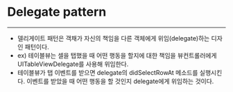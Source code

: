 # Delegate pattern

---

- 델리게이트 패턴은 객채가 자신의 책임을 다른 객체에게 위임(delegate)하는 디자인 패턴이다.
- ex) 테이블뷰는 셀을 탭했을 때 어떤 행동을 할지에 대한 책임을 뷰컨트롤러에게 UITableViewDelegate를 사용해 위임한다.
- 테이블뷰가 탭 이벤트를 받으면 delegate의 didSelectRowAt 메소드를 실행시킨다. 이벤트를 받았을 때 어떤 행동을 할 것인지 delegate에게 위임하는 것이다.